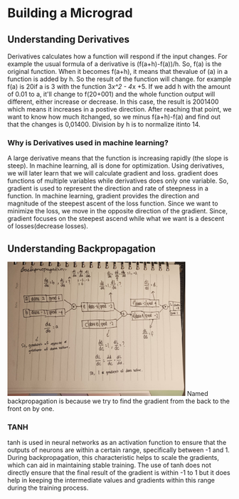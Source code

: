 # Building a Micrograd

## Understanding Derivatives   

Derivatives calculates how a function will respond if the input changes. For example the usual formula of a derivative is (f(a+h)-f(a))/h. So, f(a) is the original function. When it becomes f(a+h), it means that thevalue of (a) in a function is added by h. So the result of the function will change. for example f(a) is 20if a is 3 with the function 3*x^2 - 4*x +5. If we add h with the amount of 0.01 to a, it'll change to f(20+001) and the whole function output will different, either increase or decrease. In this case, the result is 2001400 which means it increases in a postive direction. After reaching that point, we want to know how much itchanged, so we minus f(a+h)-f(a) and find out that the changes is 0,01400. Division by h is to normalize itinto 14. 

### Why is Derivatives used in machine learning?
A large derivative means that the function is increasing rapidly (the slope is steep). In machine learning, all is done for optimization. Using derivatives, we will later learn that we will calculate gradient and loss. gradient does functions of multiple variables while derivatives does only one variable. So, gradient is used to represent the direction and rate of steepness in a function. In machine learning, gradient provides the direction and magnitude of the steepest ascent of the loss function. Since we want to minimize the loss, we move in the opposite direction of the gradient. Since, gradient focuses on the steepest ascend while what we want is a descent of losses(decrease losses).

## Understanding Backpropagation
<img src="backpropagation.png" width="400"/>   
Named backpropagation is because we try to find the gradient from the back to the front on by one.   

### TANH
tanh is used in neural networks as an activation function to ensure that the outputs of neurons are within a certain range, specifically between -1 and 1. During backpropagation, this characteristic helps to scale the gradients, which can aid in maintaining stable training. The use of tanh does not directly ensure that the final result of the gradient is within -1 to 1 but it does help in keeping the intermediate values and gradients within this range during the training process.
